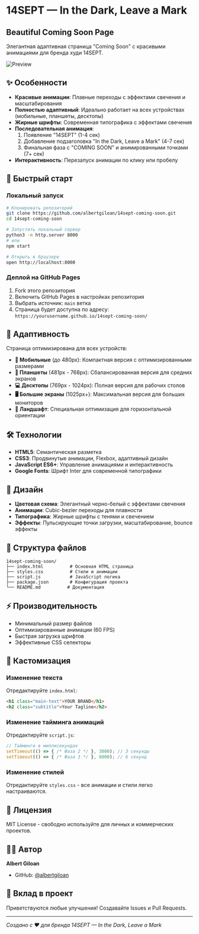 # 14SEPT — In the Dark, Leave a Mark
## Beautiful Coming Soon Page

Элегантная адаптивная страница "Coming Soon" с красивыми анимациями для бренда худи 14SEPT.

![Preview](https://via.placeholder.com/800x400/000000/ffffff?text=14SEPT+Coming+Soon)

## ✨ Особенности

- **Красивые анимации**: Плавные переходы с эффектами свечения и масштабирования
- **Полностью адаптивный**: Идеально работает на всех устройствах (мобильные, планшеты, десктопы)
- **Жирные шрифты**: Современная типографика с эффектами свечения
- **Последовательная анимация**: 
  1. Появление "14SEPT" (1-4 сек)
  2. Добавление подзаголовка "In the Dark, Leave a Mark" (4-7 сек)
  3. Финальная фаза с "COMING SOON" и анимированными точками (7+ сек)
- **Интерактивность**: Перезапуск анимации по клику или пробелу

## 🚀 Быстрый старт

### Локальный запуск
```bash
# Клонировать репозиторий
git clone https://github.com/albertgiloan/14sept-coming-soon.git
cd 14sept-coming-soon

# Запустить локальный сервер
python3 -m http.server 8000
# или
npm start

# Открыть в браузере
open http://localhost:8000
```

### Деплой на GitHub Pages
1. Fork этого репозитория
2. Включить GitHub Pages в настройках репозитория
3. Выбрать источник: `main` ветка
4. Страница будет доступна по адресу: `https://yourusername.github.io/14sept-coming-soon/`

## 📱 Адаптивность

Страница оптимизирована для всех устройств:

- **📱 Мобильные** (до 480px): Компактная версия с оптимизированными размерами
- **📱 Планшеты** (481px - 768px): Сбалансированная версия для средних экранов
- **💻 Десктопы** (769px - 1024px): Полная версия для рабочих столов
- **🖥️ Большие экраны** (1025px+): Максимальная версия для больших мониторов
- **🔄 Ландшафт**: Специальная оптимизация для горизонтальной ориентации

## 🛠️ Технологии

- **HTML5**: Семантическая разметка
- **CSS3**: Продвинутые анимации, Flexbox, адаптивный дизайн
- **JavaScript ES6+**: Управление анимациями и интерактивность
- **Google Fonts**: Шрифт Inter для современной типографики

## 🎨 Дизайн

- **Цветовая схема**: Элегантный черно-белый с эффектами свечения
- **Анимации**: Cubic-bezier переходы для плавности
- **Типографика**: Жирные шрифты с тенями и свечением
- **Эффекты**: Пульсирующие точки загрузки, масштабирование, bounce эффекты

## 📂 Структура файлов

```
14sept-coming-soon/
├── index.html          # Основная HTML страница
├── styles.css          # Стили и анимации
├── script.js           # JavaScript логика
├── package.json        # Конфигурация проекта
└── README.md          # Документация
```

## ⚡ Производительность

- Минимальный размер файлов
- Оптимизированные анимации (60 FPS)
- Быстрая загрузка шрифтов
- Эффективные CSS селекторы

## 🔧 Кастомизация

### Изменение текста
Отредактируйте `index.html`:
```html
<h1 class="main-text">YOUR BRAND</h1>
<h2 class="subtitle">Your Tagline</h2>
```

### Изменение тайминга анимаций
Отредактируйте `script.js`:
```javascript
// Тайминги в миллисекундах
setTimeout(() => { /* Фаза 2 */ }, 3000); // 3 секунды
setTimeout(() => { /* Фаза 3 */ }, 6000); // 6 секунд
```

### Изменение стилей
Отредактируйте `styles.css` - все анимации и стили легко настраиваются.

## 📄 Лицензия

MIT License - свободно используйте для личных и коммерческих проектов.

## 👨‍💻 Автор

**Albert Giloan**
- GitHub: [@albertgiloan](https://github.com/albertgiloan)

## 🤝 Вклад в проект

Приветствуются любые улучшения! Создавайте Issues и Pull Requests.

---

*Создано с ❤️ для бренда 14SEPT — In the Dark, Leave a Mark*